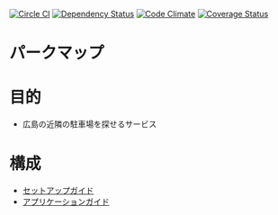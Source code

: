 [![Circle CI](https://circleci.com/gh/parkmap-h/parkmap.svg?style=svg)](https://circleci.com/gh/parkmap-h/parkmap)
[![Dependency Status](https://gemnasium.com/parkmap-h/parkmap.svg)](https://gemnasium.com/parkmap-h/parkmap)
[![Code Climate](https://codeclimate.com/github/parkmap-h/parkmap/badges/gpa.svg)](https://codeclimate.com/github/parkmap-h/parkmap)
[![Coverage Status](https://coveralls.io/repos/parkmap-h/parkmap/badge.svg)](https://coveralls.io/r/parkmap-h/parkmap)

パークマップ
===
# 目的
+ 広島の近隣の駐車場を探せるサービス

# 構成
+ [セットアップガイド](https://github.com/parkmap-h/parkmap/wiki/%E3%82%BB%E3%83%83%E3%83%88%E3%82%A2%E3%83%83%E3%83%97%E3%82%AC%E3%82%A4%E3%83%89)
+ [アプリケーションガイド](https://github.com/parkmap-h/parkmap/wiki/%E3%82%A2%E3%83%97%E3%83%AA%E3%82%B1%E3%83%BC%E3%82%B7%E3%83%A7%E3%83%B3%E3%82%AC%E3%82%A4%E3%83%89)
